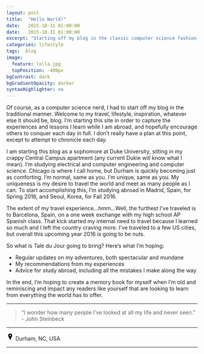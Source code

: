 ```yaml
---
layout: post
title:  "Hello World!"
date:   2015-10-31 01:00:00
date:   2015-10-31 01:00:00
excerpt: "Starting off my blog in the classic computer science fashion..."
categories: lifestyle
tags:  blog
image:
  feature: lolla.jpg
  topPosition: -400px
bgContrast: dark
bgGradientOpacity: darker
syntaxHighlighter: no
---
```


Of course, as a computer science nerd, I had to start off my blog in the traditional manner. Welcome to my travel, lifestyle, inspiration, whatever else it should be, blog. I’m starting this site in order to capture the experiences and lessons I learn while I am abroad, and hopefully encourage others to conquer each day in full. I don’t really have a plan at this point, except to attempt to chronicle each day.

I am starting this blog as a sophomore at Duke University, sitting in my crappy Central Campus apartment (any current Dukie will know what I mean). I’m studying electrical and computer engineering and computer science. Chicago is where I call home, but Durham is quickly becoming just as comforting. I’m normal, same as you. I’m unique, same as you. My uniqueness is my desire to travel the world and meet as many people as I can. To start accomplishing this, I’m studying abroad in Madrid, Spain, for Spring 2016, and Seoul, Korea, for Fall 2016.

The extent of my travel experience…hmm…Well, the furthest I’ve traveled is to Barcelona, Spain, on a one week exchange with my high school AP Spanish class. That kick started my internal need to travel because I learned so much and I left the country craving more. I’ve traveled to a few US cities, but overall this upcoming year 2016 is going to be nuts.

So what is Tale du Jour going to bring? Here’s what I’m hoping:

* Regular updates on my adventures, both spectacular and mundane
* My recommendations from my experiences
* Advice for study abroad, including all the mistakes I make along the way

In the end, I’m hoping to create a memory book for myself when I’m old and reminiscing and impact any readers like yourself that are looking to learn from everything the world has to offer.

<hr></hr>

<blockquote class="largeQuote">“I wonder how many people I’ve looked at all my life and never seen.” - John Steinbeck</blockquote>

<hr></hr>

<img src="/assets/images/location.png" height=20px width=20px/> Durham, NC, USA

<hr></hr>
